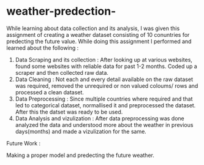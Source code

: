 # weather-predection-
While learning about data collection and its analysis, I was given this assignment of creating a weather dataset consisting of 10 conuntries for predecting the future value.
While doing this assignment I performed and learned about the following :
1. Data Scraping and its collection : After looking up at various websites, found some websites with reliable data for past 1-2 months. Coded up a scraper and then collected raw data.
2. Data Cleaning : Not each and every detail available on the raw dataset was required, removed the unrequired or non valued coloums/ rows and processed a clean dataset.
3. Data Preprocessing : Since multiple countries where required and that led to categorical dataset, normallised it and preprocessed the dataset.
                        After this the datset was ready to be used.
4. Data Analysis and vizulization :  After data preprocessing was done analyzed the data and understood more about the weather in previous days(months) and made a vizulization for the same.

Future Work : 

Making a proper model and predecting the future weather.
